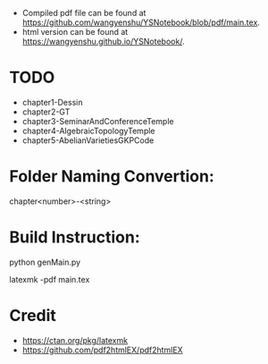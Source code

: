 - Compiled pdf file can be found at https://github.com/wangyenshu/YSNotebook/blob/pdf/main.tex.
- html version can be found at https://wangyenshu.github.io/YSNotebook/.

# TODO
- chapter1-Dessin
- chapter2-GT
- chapter3-SeminarAndConferenceTemple
- chapter4-AlgebraicTopologyTemple
- chapter5-AbelianVarietiesGKPCode

# Folder Naming Convertion:
chapter\<number\>-\<string\>

# Build Instruction:

python genMain.py

latexmk -pdf main.tex

# Credit
- https://ctan.org/pkg/latexmk
- https://github.com/pdf2htmlEX/pdf2htmlEX
